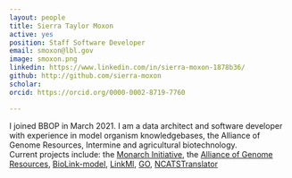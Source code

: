 ```yaml
---
layout: people
title: Sierra Taylor Moxon
active: yes
position: Staff Software Developer
email: smoxon@lbl.gov
image: smoxon.png
linkedin: https://www.linkedin.com/in/sierra-moxon-1878b36/
github: http://github.com/sierra-moxon
scholar: 
orcid: https://orcid.org/0000-0002-8719-7760

---
```

I joined BBOP in March 2021. I am a data architect and software developer with experience in model organism knowledgebases, the Alliance of Genome Resources, 
Intermine and agricultural biotechnology.  
Current projects include: the [Monarch Initiative](https://monarchinitiative.org), the [Alliance of Genome Resources](https://www.alliancegenome.org), [BioLink-model](https://github.com/biolink/biolink-model), [LinkMl](https://github.com/biolink/biolinkml), [GO](https://github.com/geneontology), [NCATSTranslator](https://github.com/orgs/NCATSTranslator/teams)

